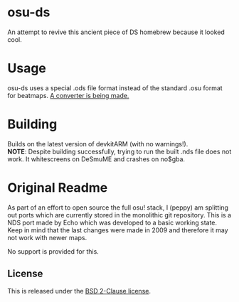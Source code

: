 # osu-ds

An attempt to revive this ancient piece of DS homebrew because it looked cool.

# Usage

osu-ds uses a special .ods file format instead of the standard .osu format for beatmaps. [A converter is being made.](https://github.com/KonPet/osu-ds-convert)

# Building

Builds on the latest version of devkitARM (with no warnings!).  
**NOTE**: Despite building successfully, trying to run the built .nds file does not work. It whitescreens on DeSmuME and crashes on no$gba. 

# Original Readme

As part of an effort to open source the full osu! stack, I (peppy) am splitting out ports which are currently stored in the monolithic git repository. This is a NDS port made by Echo which was developed to a basic working state. Keep in mind that the last changes were made in 2009 and therefore it may not work with newer maps.

No support is provided for this.

## License

This is released under the [BSD 2-Clause license](LICENSE).
